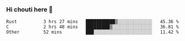 ### Hi chouti here 👋


<!--START_SECTION:waka-->

```text
Rust          3 hrs 27 mins   ███████████▒░░░░░░░░░░░░░   45.36 %
C             2 hrs 48 mins   █████████▒░░░░░░░░░░░░░░░   36.81 %
Other         52 mins         ███░░░░░░░░░░░░░░░░░░░░░░   11.42 %
```

<!--END_SECTION:waka-->

<!--
**l0nl1f3/l0nl1f3** is a ✨ _special_ ✨ repository because its `README.md` (this file) appears on your GitHub profile.

Here are some ideas to get you started:

- 🔭 I’m currently working on ...
- 🌱 I’m currently learning ...
- 👯 I’m looking to collaborate on ...
- 🤔 I’m looking for help with ...
- 💬 Ask me about ...
- 📫 How to reach me: ...
- 😄 Pronouns: ...
- ⚡ Fun fact: ...
-->
